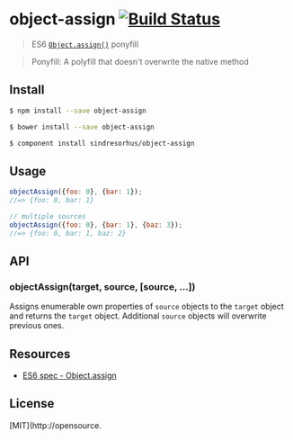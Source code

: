 # object-assign [![Build Status](https://travis-ci.org/sindresorhus/object-assign.svg?branch=master)](https://travis-ci.org/sindresorhus/object-assign)

> ES6 [`Object.assign()`](http://www.2ality.com/2014/01/object-assign.html) ponyfill

> Ponyfill: A polyfill that doesn't overwrite the native method


## Install

```sh
$ npm install --save object-assign
```

```sh
$ bower install --save object-assign
```

```sh
$ component install sindresorhus/object-assign
```


## Usage

```js
objectAssign({foo: 0}, {bar: 1});
//=> {foo: 0, bar: 1}

// multiple sources
objectAssign({foo: 0}, {bar: 1}, {baz: 3});
//=> {foo: 0, bar: 1, baz: 2}
```


## API

### objectAssign(target, source, [source, ...])

Assigns enumerable own properties of `source` objects to the `target` object and returns the `target` object. Additional `source` objects will overwrite previous ones.


## Resources

- [ES6 spec - Object.assign](https://people.mozilla.org/~jorendorff/es6-draft.html#sec-object.assign)


## License

[MIT](http://opensource.